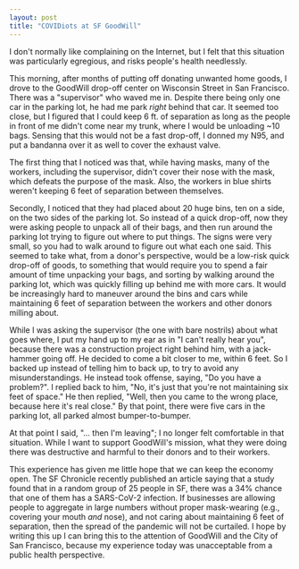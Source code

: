 ```yaml
---
layout: post
title: "COVIDiots at SF GoodWill"
---
```


I don't normally like complaining on the Internet, but I felt that
this situation was particularly egregious, and risks people's health
needlessly.

This morning, after months of putting off donating unwanted home
goods, I drove to the GoodWill drop-off center on Wisconsin Street in
San Francisco. There was a "supervisor" who waved me in. Despite
there being only one car in the parking lot, he had me park *right*
behind that car. It seemed too close, but I figured that I could keep
6 ft. of separation as long as the people in front of me didn't come
near my trunk, where I would be unloading ~10 bags. Sensing that this
would not be a fast drop-off, I donned my N95, and put a bandanna over
it as well to cover the exhaust valve.

The first thing that I noticed was that, while having masks, many of
the workers, including the supervisor, didn't cover their nose with
the mask, which defeats the purpose of the mask. Also, the workers in
blue shirts weren't keeping 6 feet of separation between themselves.

Secondly, I noticed that they had placed about 20 huge bins, ten on a
side, on the two sides of the parking lot. So instead of a quick
drop-off, now they were asking people to unpack all of their bags, and
then run around the parking lot trying to figure out where to put
things. The signs were very small, so you had to walk around to figure
out what each one said. This seemed to take what, from a donor's
perspective, would be a low-risk quick drop-off of goods, to something
that would require you to spend a fair amount of time unpacking your
bags, and sorting by walking around the parking lot, which was quickly
filling up behind me with more cars. It would be increasingly hard to
maneuver around the bins and cars while maintaining 6 feet of
separation between the workers and other donors milling about.

While I was asking the supervisor (the one with bare nostrils) about
what goes where, I put my hand up to my ear as in "I can't really hear
you", because there was a construction project right behind him, with
a jack-hammer going off. He decided to come a bit closer to me, within
6 feet. So I backed up instead of telling him to back up, to try to
avoid any misunderstandings. He instead took offense, saying, "Do you
have a problem?". I replied back to him, "No, it's just that you're
not maintaining six feet of space." He then replied, "Well, then you
came to the wrong place, because here it's real close." By that point,
there were five cars in the parking lot, all parked almost
bumper-to-bumper.

At that point I said, "... then I'm leaving"; I no longer felt
comfortable in that situation. While I want to support GoodWill's
mission, what they were doing there was destructive and harmful to
their donors and to their workers.

This experience has given me little hope that we can keep the economy
open. The SF Chronicle recently published an article saying that a
study found that in a random group of 25 people in SF, there was a 34%
chance that one of them has a SARS-CoV-2 infection. If businesses are
allowing people to aggregate in large numbers without proper
mask-wearing (e.g., covering your mouth *and* nose), and not caring
about maintaining 6 feet of separation, then the spread of the
pandemic will not be curtailed. I hope by writing this up I can bring
this to the attention of GoodWill and the City of San Francisco,
because my experience today was unacceptable from a public health
perspective. 